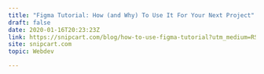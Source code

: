```yaml
---
title: "Figma Tutorial: How (and Why) To Use It For Your Next Project"
draft: false
date: 2020-01-16T20:23:23Z
link: https://snipcart.com/blog/how-to-use-figma-tutorial?utm_medium=RSS&utm_source=hune
site: snipcart.com
topic: Webdev  

---
```

